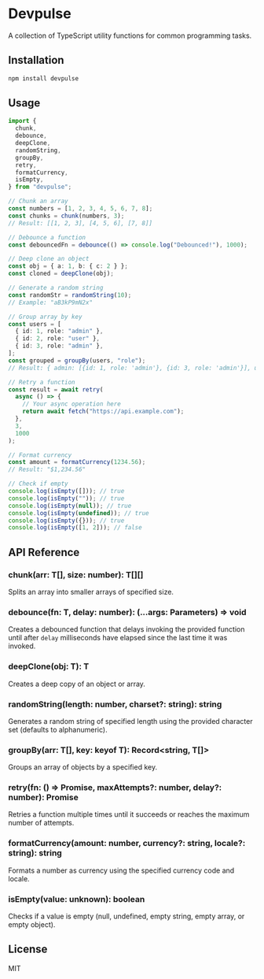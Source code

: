 # Devpulse

A collection of TypeScript utility functions for common programming tasks.

## Installation

```bash
npm install devpulse
```

## Usage

```typescript
import {
  chunk,
  debounce,
  deepClone,
  randomString,
  groupBy,
  retry,
  formatCurrency,
  isEmpty,
} from "devpulse";

// Chunk an array
const numbers = [1, 2, 3, 4, 5, 6, 7, 8];
const chunks = chunk(numbers, 3);
// Result: [[1, 2, 3], [4, 5, 6], [7, 8]]

// Debounce a function
const debouncedFn = debounce(() => console.log("Debounced!"), 1000);

// Deep clone an object
const obj = { a: 1, b: { c: 2 } };
const cloned = deepClone(obj);

// Generate a random string
const randomStr = randomString(10);
// Example: "aB3kP9mN2x"

// Group array by key
const users = [
  { id: 1, role: "admin" },
  { id: 2, role: "user" },
  { id: 3, role: "admin" },
];
const grouped = groupBy(users, "role");
// Result: { admin: [{id: 1, role: 'admin'}, {id: 3, role: 'admin'}], user: [{id: 2, role: 'user'}] }

// Retry a function
const result = await retry(
  async () => {
    // Your async operation here
    return await fetch("https://api.example.com");
  },
  3,
  1000
);

// Format currency
const amount = formatCurrency(1234.56);
// Result: "$1,234.56"

// Check if empty
console.log(isEmpty([])); // true
console.log(isEmpty("")); // true
console.log(isEmpty(null)); // true
console.log(isEmpty(undefined)); // true
console.log(isEmpty({})); // true
console.log(isEmpty([1, 2])); // false
```

## API Reference

### chunk<T>(arr: T[], size: number): T[][]

Splits an array into smaller arrays of specified size.

### debounce<T>(fn: T, delay: number): (...args: Parameters<T>) => void

Creates a debounced function that delays invoking the provided function until after `delay` milliseconds have elapsed since the last time it was invoked.

### deepClone<T>(obj: T): T

Creates a deep copy of an object or array.

### randomString(length: number, charset?: string): string

Generates a random string of specified length using the provided character set (defaults to alphanumeric).

### groupBy<T>(arr: T[], key: keyof T): Record<string, T[]>

Groups an array of objects by a specified key.

### retry<T>(fn: () => Promise<T>, maxAttempts?: number, delay?: number): Promise<T>

Retries a function multiple times until it succeeds or reaches the maximum number of attempts.

### formatCurrency(amount: number, currency?: string, locale?: string): string

Formats a number as currency using the specified currency code and locale.

### isEmpty(value: unknown): boolean

Checks if a value is empty (null, undefined, empty string, empty array, or empty object).

## License

MIT
